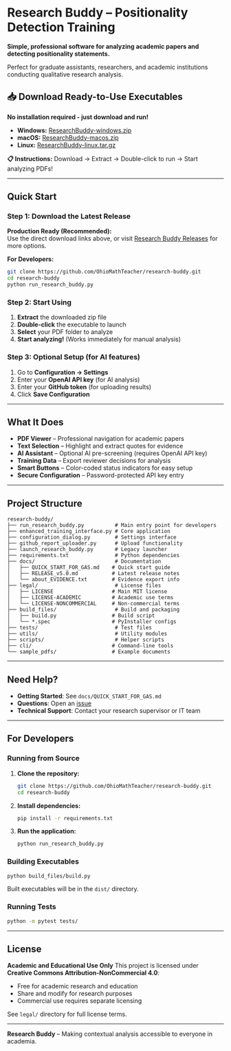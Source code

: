 # Research Buddy – Positionality Detection Training

**Simple, professional software for analyzing academic papers and detecting positionality statements.**

Perfect for graduate assistants, researchers, and academic institutions conducting qualitative research analysis.

## 📥 **Download Ready-to-Use Executables**

**No installation required - just download and run!**

- **Windows:** [ResearchBuddy-windows.zip](https://github.com/OhioMathTeacher/research-buddy/releases/latest/download/ResearchBuddy-windows.zip)
- **macOS:** [ResearchBuddy-macos.zip](https://github.com/OhioMathTeacher/research-buddy/releases/latest/download/ResearchBuddy-macos.zip)
- **Linux:** [ResearchBuddy-linux.tar.gz](https://github.com/OhioMathTeacher/research-buddy/releases/latest/download/ResearchBuddy-linux.tar.gz)

**📋 Instructions:** Download → Extract → Double-click to run → Start analyzing PDFs!

---

## Quick Start

### Step 1: Download the Latest Release

**Production Ready (Recommended):**  
Use the direct download links above, or visit [Research Buddy Releases](https://github.com/OhioMathTeacher/research-buddy/releases/latest) for more options.

**For Developers:**
```bash
git clone https://github.com/OhioMathTeacher/research-buddy.git
cd research-buddy
python run_research_buddy.py
```

### Step 2: Start Using

1. **Extract** the downloaded zip file
2. **Double-click** the executable to launch
3. **Select** your PDF folder to analyze
4. **Start analyzing!** (Works immediately for manual analysis)

### Step 3: Optional Setup (for AI features)

1. Go to **Configuration → Settings**
2. Enter your **OpenAI API key** (for AI analysis)
3. Enter your **GitHub token** (for uploading results)
4. Click **Save Configuration**

---

## What It Does

* **PDF Viewer** – Professional navigation for academic papers
* **Text Selection** – Highlight and extract quotes for evidence
* **AI Assistant** – Optional AI pre-screening (requires OpenAI API key)
* **Training Data** – Export reviewer decisions for analysis
* **Smart Buttons** – Color-coded status indicators for easy setup
* **Secure Configuration** – Password-protected API key entry

---

## Project Structure

```
research-buddy/
├── run_research_buddy.py          # Main entry point for developers
├── enhanced_training_interface.py # Core application
├── configuration_dialog.py        # Settings interface  
├── github_report_uploader.py      # Upload functionality
├── launch_research_buddy.py       # Legacy launcher
├── requirements.txt               # Python dependencies
├── docs/                          # Documentation
│   ├── QUICK_START_FOR_GAS.md    # Quick start guide
│   ├── RELEASE_v5.0.md           # Latest release notes
│   └── about_EVIDENCE.txt        # Evidence export info
├── legal/                         # License files
│   ├── LICENSE                   # Main MIT license
│   ├── LICENSE-ACADEMIC          # Academic use terms
│   └── LICENSE-NONCOMMERCIAL     # Non-commercial terms
├── build_files/                   # Build and packaging
│   ├── build.py                  # Build script
│   └── *.spec                    # PyInstaller configs
├── tests/                         # Test files
├── utils/                         # Utility modules
├── scripts/                       # Helper scripts
├── cli/                          # Command-line tools
└── sample_pdfs/                  # Example documents
```

---

## Need Help?

* **Getting Started**: See `docs/QUICK_START_FOR_GAS.md`
* **Questions**: Open an [issue](https://github.com/OhioMathTeacher/research-buddy/issues)
* **Technical Support**: Contact your research supervisor or IT team

---

## For Developers

### Running from Source

1. **Clone the repository:**
   ```bash
   git clone https://github.com/OhioMathTeacher/research-buddy.git
   cd research-buddy
   ```

2. **Install dependencies:**
   ```bash
   pip install -r requirements.txt
   ```

3. **Run the application:**
   ```bash
   python run_research_buddy.py
   ```

### Building Executables

```bash
python build_files/build.py
```

Built executables will be in the `dist/` directory.

### Running Tests

```bash
python -m pytest tests/
```

---

## License

**Academic and Educational Use Only**
This project is licensed under **Creative Commons Attribution-NonCommercial 4.0**:

* Free for academic research and education
* Share and modify for research purposes
* Commercial use requires separate licensing

See `legal/` directory for full license terms.

---

**Research Buddy** – Making contextual analysis accessible to everyone in academia.